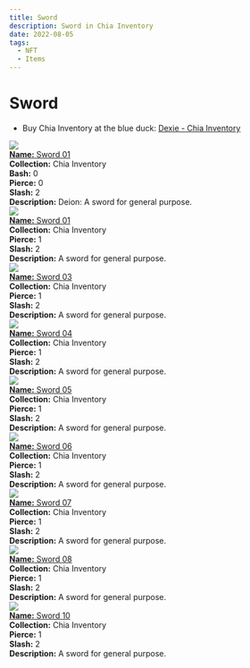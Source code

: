 ```yaml
---
title: Sword
description: Sword in Chia Inventory
date: 2022-08-05
tags:
  - NFT
  - Items
---
```


# Sword

- Buy Chia Inventory at the blue duck: [Dexie - Chia Inventory](https://dexie.space/offers/col16fpva26fhdjp2echs3cr7c30gzl7qe67hu9grtsjcqldz354asjsyzp6wx/xch)

<div class="item_thumbnail_detail">
<img src="https://os7rgef2gycobpm6kgl7hmq5qiwhdltlwq644ud55ooirmac5u.arweave.net/dL8TELo2BOC9nlGX87Idgixxrmu0Pc5QfeuciL_AC7Q"><br/>
<div><a href="https://www.spacescan.io/xch/coin/0x8504677c55f293203157bd55f9a42ac2c6dc421daeb0d65dbcadcbd13bf66f6e"><strong>Name:</strong> Sword 01</a></div>
<div><strong>Collection:</strong> Chia Inventory</div>
<div><strong>Bash:</strong> 0</div>
<div><strong>Pierce:</strong> 0</div>
<div><strong>Slash:</strong> 2</div>
<div><strong>Description:</strong> Deion: A sword for general purpose.</div>
</div>
<div class="item_thumbnail_detail">
<img src="https://4fhetw6fphgvhyudgki4qxshjdjkvgwdu2vcf3zqkjdvxhi.arweave.net/4U5J28V5zVPigzKRyF5HSNKqms-OmqiLvM_-FJ_HW50"><br/>
<div><a href="https://www.spacescan.io/xch/coin/0xf433a1d5871987ffcf4f4914cc8ab4c57a881e1851eedd0267486de31a93153c"><strong>Name:</strong> Sword 01</a></div>
<div><strong>Collection:</strong> Chia Inventory</div>
<div><strong>Pierce:</strong> 1</div>
<div><strong>Slash:</strong> 2</div>
<div><strong>Description:</strong> A sword for general purpose.</div>
</div>
<div class="item_thumbnail_detail">
<img src="https://c3gipvtflesrwhoyxhzzwjivmyb7ufewfafvxq3ylslycsvcne.arweave.net/FsyH1mVZJRsd2LnzmyUVZgP6FJYoC_1vDeFyXgUqiac"><br/>
<div><a href="https://www.spacescan.io/xch/coin/0x8bc691761306afdaac282c6a33700e0a63a6c3ad39adf7e0ff77b38c68700d8c"><strong>Name:</strong> Sword 03</a></div>
<div><strong>Collection:</strong> Chia Inventory</div>
<div><strong>Pierce:</strong> 1</div>
<div><strong>Slash:</strong> 2</div>
<div><strong>Description:</strong> A sword for general purpose.</div>
</div>
<div class="item_thumbnail_detail">
<img src="https://tfns6ihu7nice2iuaq2m423k6uliasag3ggpqumglpz3vl2jgi.arweave.net/mVsvIPT7UCJpFAQ0zmtq9RaASAbZjPhRhlvzuq9J-Ms"><br/>
<div><a href="https://www.spacescan.io/xch/coin/0xcfe0a0256aadf50c3e95c934f9fe62b952aead52a1bc5fa74c476d3793705b2a"><strong>Name:</strong> Sword 04</a></div>
<div><strong>Collection:</strong> Chia Inventory</div>
<div><strong>Pierce:</strong> 1</div>
<div><strong>Slash:</strong> 2</div>
<div><strong>Description:</strong> A sword for general purpose.</div>
</div>
<div class="item_thumbnail_detail">
<img src="https://rldrc6zqrkutjcc6fpa5vpmzqrsaifhw44g6tmiygu3kekjq.arweave.net/iscRezCKqTSIXiv_B2r2ZhGQEFPbnD-emx-GDU2oikw"><br/>
<div><a href="https://www.spacescan.io/xch/coin/0x4aa553810be33eda9e4ba358fe06301bff47fe74809e0c6c43228226ae096bd2"><strong>Name:</strong> Sword 05</a></div>
<div><strong>Collection:</strong> Chia Inventory</div>
<div><strong>Pierce:</strong> 1</div>
<div><strong>Slash:</strong> 2</div>
<div><strong>Description:</strong> A sword for general purpose.</div>
</div>
<div class="item_thumbnail_detail">
<img src="https://3u2mjzvolk7ex4tkqqaod6urd6djzb2pez2ce6greysqnf3ngslq.arweave.net/3TTE5q5avkvyaoQA4fqRH4ach08mdCJ40SYlBpdtNJc"><br/>
<div><a href="https://www.spacescan.io/xch/coin/0x0d240de4a85c0e2b5a67b8f6d2eb3967d686a350f7cc316f4815c8f950276608"><strong>Name:</strong> Sword 06</a></div>
<div><strong>Collection:</strong> Chia Inventory</div>
<div><strong>Pierce:</strong> 1</div>
<div><strong>Slash:</strong> 2</div>
<div><strong>Description:</strong> A sword for general purpose.</div>
</div>
<div class="item_thumbnail_detail">
<img src="https://pwsn4kgehxnsiewjthl4pwalxxuqelcvcvf2mfczmurtdiv2ba.arweave.net/faTeKMQ92yQSyZnXx9gLvekCLFUVS_6YUWWUjMaK6CE"><br/>
<div><a href="https://www.spacescan.io/xch/coin/0xa07ef89ccf4d38eb23448d02efbbe78731d5673b7491c7677ab4bfaef14a924b"><strong>Name:</strong> Sword 07</a></div>
<div><strong>Collection:</strong> Chia Inventory</div>
<div><strong>Pierce:</strong> 1</div>
<div><strong>Slash:</strong> 2</div>
<div><strong>Description:</strong> A sword for general purpose.</div>
</div>
<div class="item_thumbnail_detail">
<img src="https://vs6ddasvfucq6hwnby2ovfial43uylz4stxc6vkkhzqbmfbvha.arweave.net/rLwxglUtBQ8e-zQ406pUAXzdMLzyU7i9VSj5gFhQ1OI"><br/>
<div><a href="https://www.spacescan.io/xch/coin/0x258c1b5581d787fd1dd9d5f74e841dd2ee74f6ba374463cc1635cf4469c51b29"><strong>Name:</strong> Sword 08</a></div>
<div><strong>Collection:</strong> Chia Inventory</div>
<div><strong>Pierce:</strong> 1</div>
<div><strong>Slash:</strong> 2</div>
<div><strong>Description:</strong> A sword for general purpose.</div>
</div>
<div class="item_thumbnail_detail">
<img src="https://55ttc4wa5dqpqjgbmouww5xoymvg2ibhis3adwwvjjrntcirclcq.arweave.net/72cxcsDo4PgkwWOpa3buwyptICdEtgHa1Upi2YkREsU"><br/>
<div><a href="https://www.spacescan.io/xch/coin/0xd82a9c2640552776488217590fb484ef482dfdd5bd5dfe6175af9d59861d2f12"><strong>Name:</strong> Sword 10</a></div>
<div><strong>Collection:</strong> Chia Inventory</div>
<div><strong>Pierce:</strong> 1</div>
<div><strong>Slash:</strong> 2</div>
<div><strong>Description:</strong> A sword for general purpose.</div>
</div>

